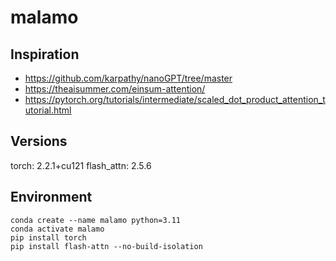 # malamo

## Inspiration

* https://github.com/karpathy/nanoGPT/tree/master
* https://theaisummer.com/einsum-attention/
* https://pytorch.org/tutorials/intermediate/scaled_dot_product_attention_tutorial.html


## Versions

torch: 2.2.1+cu121
flash_attn: 2.5.6


## Environment

```
conda create --name malamo python=3.11
conda activate malamo
pip install torch
pip install flash-attn --no-build-isolation
```
